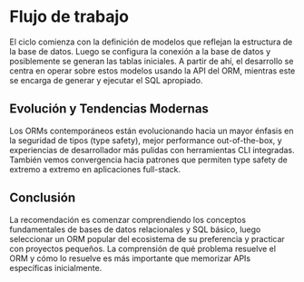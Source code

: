 # Flujo de trabajo

 El ciclo comienza con la definición de modelos que reflejan la estructura de la base de datos. Luego se configura la conexión a la base de datos y posiblemente se generan las tablas iniciales. A partir de ahí, el desarrollo se centra en operar sobre estos modelos usando la API del ORM, mientras este se encarga de generar y ejecutar el SQL apropiado.

## Evolución y Tendencias Modernas

Los ORMs contemporáneos están evolucionando hacia un mayor énfasis en la seguridad de tipos (type safety), mejor performance out-of-the-box, y experiencias de desarrollador más pulidas con herramientas CLI integradas. También vemos convergencia hacia patrones que permiten type safety de extremo a extremo en aplicaciones full-stack.

## Conclusión

La recomendación es comenzar comprendiendo los conceptos fundamentales de bases de datos relacionales y SQL básico, luego seleccionar un ORM popular del ecosistema de su preferencia y practicar con proyectos pequeños. La comprensión de qué problema resuelve el ORM y cómo lo resuelve es más importante que memorizar APIs específicas inicialmente.
